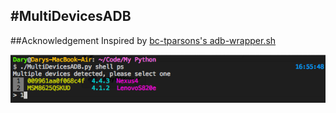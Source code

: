 #MultiDevicesADB
---

##Acknowledgement
Inspired by [bc-tparsons's adb-wrapper.sh](https://gist.github.com/bc-tparsons/06cb52a7a99b3f723c1e)

![](/pic.png)